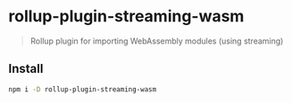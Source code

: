# rollup-plugin-streaming-wasm

> Rollup plugin for importing WebAssembly modules (using streaming)

## Install

```sh
npm i -D rollup-plugin-streaming-wasm
```
